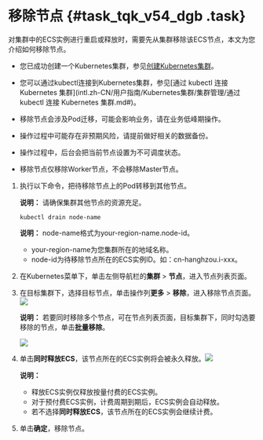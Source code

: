 # 移除节点 {#task_tqk_v54_dgb .task}

对集群中的ECS实例进行重启或释放时，需要先从集群移除该ECS节点，本文为您介绍如何移除节点。

-   您已成功创建一个Kubernetes集群，参见[创建Kubernetes集群](intl.zh-CN/用户指南/Kubernetes集群/集群管理/创建Kubernetes集群.md#)。
-   您可以通过kubectl连接到Kubernetes集群，参见[通过 kubectl 连接 Kubernetes 集群](intl.zh-CN/用户指南/Kubernetes集群/集群管理/通过 kubectl 连接 Kubernetes 集群.md#)。

-   移除节点会涉及Pod迁移，可能会影响业务，请在业务低峰期操作。
-   操作过程中可能存在非预期风险，请提前做好相关的数据备份。
-   操作过程中，后台会把当前节点设置为不可调度状态。
-   移除节点仅移除Worker节点，不会移除Master节点。

1.  执行以下命令，把待移除节点上的Pod转移到其他节点。 

    **说明：** 请确保集群其他节点的资源充足。

    ``` {#codeblock_49x_yra_avc}
    kubectl drain node-name
    ```

    **说明：** node-name格式为your-region-name.node-id。

    -   your-region-name为您集群所在的地域名称。
    -   node-id为待移除节点所在的ECS实例ID。如：cn-hanghzou.i-xxx。
2.  在Kubernetes菜单下，单击左侧导航栏的**集群** \> **节点**，进入节点列表页面。
3.  在目标集群下，选择目标节点，单击操作列**更多** \> **移除**，进入移除节点页面。![](http://static-aliyun-doc.oss-cn-hangzhou.aliyuncs.com/assets/img/79987/156203148834358_zh-CN.png)

 

    **说明：** 若要同时移除多个节点，可在节点列表页面，目标集群下，同时勾选要移除的节点，单击**批量移除**。

    ![](http://static-aliyun-doc.oss-cn-hangzhou.aliyuncs.com/assets/img/79987/156203148934360_zh-CN.png)

4.  单击**同时释放ECS**，该节点所在的ECS实例将会被永久释放。![](http://static-aliyun-doc.oss-cn-hangzhou.aliyuncs.com/assets/img/79987/156203148934359_zh-CN.png)

 

    **说明：** 

    -   释放ECS实例仅释放按量付费的ECS实例。
    -   对于预付费ECS实例，计费周期到期后，ECS实例会自动释放。
    -   若不选择**同时释放ECS**，该节点所在的ECS实例会继续计费。
5.  单击**确定**，移除节点。

